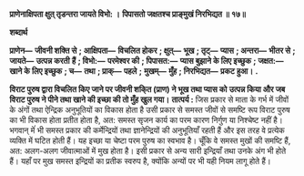 **प्राणेनाक्षिपता क्षुत् तृडन्तरा जायते विभो: ।** **पिपासतो जक्षतश्च प्राङ्मुखं निरभिद्यत ॥ १७॥** 

**शब्दार्थ** 

**प्राणेन—** **जीवनी शक्ति से** **; आक्षिपता—** **विचलित होकर** **; क्षुत्—** **भूख** **; तृट्—** **प्यास** **; अन्तरा—** **भीतर से** **; जायते—** **उत्पन्न करती** **हैं** **; विभो:—** **परमेश्वर की** **; पिपासत:—** **प्यास बुझाने के लिए इच्छुक** **; जक्षत:—** **खाने के लिए इच्छुक** **; च—** **तथा** **; प्राक्—** **पहले** **;** **मुखम्—** **मुँह** **; निरभिद्यत—** **प्रकट हुआ।** **.** 

**विराट पुरुष द्वारा विचलित किए जाने पर जीवनी शकि्त (प्राण) ने भूख तथा प्यास को** **उत्पन्न किया और जब विराट पुरुष ने पीने तथा खाने की इच्छा की तो मुँह खुल गया।** **तात्पर्य :** जिस प्रकार से माता के गर्भ में जीवों के अंगों तथा ऐन्द्रिक अनुभूतियों का विकास होता है उसी प्रकार से समस्त जीवों से समष्टि रूप विराट पुरुष का भी विकास होता प्रतीत होता है, अत: समस्त सृजन कार्य का परम कारण निर्गुण या निश्चेष्ट नहीं है। भगवान् मेंं भी समस्त प्रकार की कर्मेन्द्रियों तथा ज्ञानेन्द्रियों की अनुभूतियाँ रहती हैं और इस तरह वे प्रत्येक व्यक्ति में घटित होती हैं। यह इच्छा या चेष्टा परम पुरुष का स्वभाव है। चूँकि वे समस्त मुखों की समष्टि हैं, अत: अलग-अलग जीवात्माओं में मुख होता है। इसी प्रकार से अन्य सारी इन्द्रियाँ तथा उनके अंग भी होते हैं। यहाँ पर मुख समस्त इन्द्रियों का प्रतीक स्वरुप है, क्योंकि अन्यों पर भी यही नियम लागू होते हैं। 